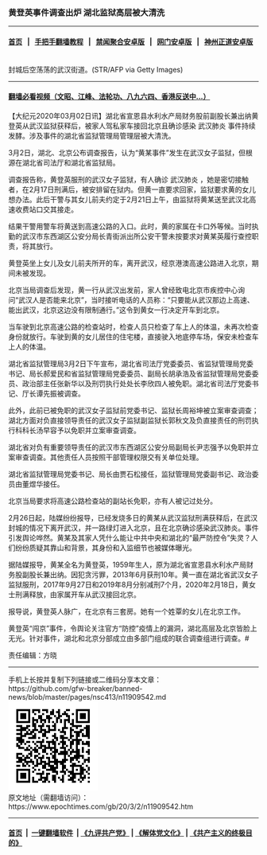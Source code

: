 ### 黄登英事件调查出炉 湖北监狱高层被大清洗
------------------------

#### [首页](https://github.com/gfw-breaker/banned-news/blob/master/README.md) &nbsp;&nbsp;|&nbsp;&nbsp; [手把手翻墙教程](https://github.com/gfw-breaker/guides/wiki) &nbsp;&nbsp;|&nbsp;&nbsp; [禁闻聚合安卓版](https://github.com/gfw-breaker/bn-android) &nbsp;&nbsp;|&nbsp;&nbsp; [网门安卓版](https://github.com/oGate2/oGate) &nbsp;&nbsp;|&nbsp;&nbsp; [神州正道安卓版](https://github.com/SzzdOgate/update) 



<div><img alt="" class="aligncenter wp-post-image" src="https://i.epochtimes.com/assets/uploads/2020/02/9fb848f436eb96c53572c29532ddc5da-600x400-1.jpg"/>
<div class="red16 caption">
 封城后空荡荡的武汉街道。(STR/AFP via Getty Images)
</div>
</div><hr/>

#### [翻墙必看视频（文昭、江峰、法轮功、八九六四、香港反送中...）](https://github.com/gfw-breaker/banned-news/blob/master/pages/link3.md)

<div><p>
 【大纪元2020年03月02日讯】湖北省宣恩县水利水产局财务股前副股长兼出纳黄登英从武汉监狱获释后，被家人驾私家车接回北京且确诊感染
 <ok href="https://www.epochtimes.com/gb/tag/%E6%AD%A6%E6%B1%89%E8%82%BA%E7%82%8E.html">
  武汉肺炎
 </ok>
 事件持续发酵。涉及事件的湖北省监狱管理局管理层被大清洗。
</p>
<p>
 3月2日，湖北、北京公布调查报告，认为“黄某事件”发生在武汉女子监狱，但根源在湖北省司法厅和湖北省监狱局。
</p>
<p>
 调查报告称，黄登英服刑的武汉女子监狱，有人确诊
 <ok href="https://www.epochtimes.com/gb/tag/%E6%AD%A6%E6%B1%89%E8%82%BA%E7%82%8E.html">
  武汉肺炎
 </ok>
 ，她是密切接触者，在2月17日刑满后，被安排留在狱内。但黄一直要求回家，监狱要求黄的女儿想办法。此后干警与其女儿前夫约定于2月21日上午，由监狱将黄某送至武汉北高速收费站口交其接走。
</p>
<p>
 结果干警用警车将黄送到高速公路的入口。此时，黄的家属在卡口外等候。当时执勤的武汉市东西湖区公安分局长青街派出所公安干警未按要求对黄某英履行查控职责，将其放行。
</p>
<p>
 黄登英坐上女儿及女儿前夫所开的车，离开武汉，经京港澳高速公路进入北京，期间未被发现。
</p>
<p>
 北京当局调查后发现，黄一行从武汉出发前，家人曾经致电北京市疾控中心询问“武汉人是否能来北京”，当时接听电话的人员称：“只要能从武汉那边上高速、能出武汉，北京这边没有限制通行。”这令到黄女一行决定开车到北京。
</p>
<p>
 当车驶到北京高速公路的检查站时，检查人员只检查了车上人的体温，未再次检查身份就放行。车驶到黄的女儿居住的住宅楼，直接驶入地底停车场，保安未检查车上人的体温。
</p>
<p>
 湖北省监狱管理局3月2日下午宣布，湖北省司法厅党委委员、省监狱管理局党委书记、局长郝爱民和省监狱管理局党委委员、副局长胡承浩及省监狱管理局党委委员、政治部主任张新华以及刑罚执行处处长李欣四人被免职。湖北省司法厅党委书记、厅长谭先振被调查。
</p>
<p>
 此外，此前已被免职的武汉女子监狱前党委书记、监狱长周裕坤被立案审查调查；湖北方面对负直接领导责任的武汉女子监狱副监狱长郭秋文及负直接责任的刑罚执行科科长汤早容予以免职并立案审查调查。
</p>
<p>
 湖北省对负有重要领导责任的武汉市东西湖区公安分局副局长尹志强予以免职并立案审查调查。其他责任人员按照干部管理权限交有关单位处理。
</p>
<p>
 湖北省监狱管理局党委书记、局长由贾石松接任，监狱管理局党委副书记、政治委员由董煜华接任。
</p>
<p>
 北京当局要求将高速公路检查站的副站长免职，亦有人被记过处分。
</p>
<p>
 2月26日起，陆媒纷纷报导，已经发烧多日的黄某从武汉监狱刑满获释后，在武汉封城的情况下离开武汉，并一路绿灯进入北京，且在北京确诊感染武汉肺炎。事件引发舆论哗然。黄某及其家人凭什么能让中共中央和湖北的“最严防控令”失灵？人们纷纷质疑其靠山和背景，其身份和入监细节也被媒体曝光。
</p>
<p>
 据陆媒报导，黄某全名为黄登英，1959年生人，原为湖北省宣恩县水利水产局财务股副股长兼出纳。因犯贪污罪，2013年6月获刑10年。黄一直在湖北省武汉女子监狱服刑，2017年9月27日和2019年8月分别减刑7个月，2020年2月18日，黄女士刑满释放，由家属开车从武汉接回北京。
</p>
<p>
 报导说，黄登英人脉广，在北京有三套房。她有一个姓覃的女儿在北京工作。
</p>
<p>
 黄登英“闯京”事件，令舆论关注官方“防控”疫情上的漏洞，湖北高层及北京皆脸上无光。针对事件，湖北和北京分部成立由多部门组成的联合调查组进行调查。#
</p>
<p>
 责任编辑：方晓
</p>
</div>
<hr/>
手机上长按并复制下列链接或二维码分享本文章：<br/>
https://github.com/gfw-breaker/banned-news/blob/master/pages/nsc413/n11909542.md <br/>
<a href='https://github.com/gfw-breaker/banned-news/blob/master/pages/nsc413/n11909542.md'><img src='https://github.com/gfw-breaker/banned-news/blob/master/pages/nsc413/n11909542.md.png'/></a> <br/>
原文地址（需翻墙访问）：https://www.epochtimes.com/gb/20/3/2/n11909542.htm


------------------------
#### [首页](https://github.com/gfw-breaker/banned-news/blob/master/README.md) &nbsp;|&nbsp; [一键翻墙软件](https://github.com/gfw-breaker/nogfw/blob/master/README.md) &nbsp;| [《九评共产党》](https://github.com/gfw-breaker/9ping.md/blob/master/README.md#九评之一评共产党是什么) | [《解体党文化》](https://github.com/gfw-breaker/jtdwh.md/blob/master/README.md) | [《共产主义的终极目的》](https://github.com/gfw-breaker/gczydzjmd.md/blob/master/README.md)


<img src='http://gfw-breaker.win/banned-news/pages/nsc413/n11909542.md' width='0px' height='0px'/>